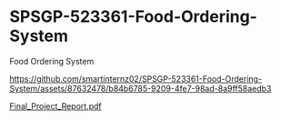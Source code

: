 # SPSGP-523361-Food-Ordering-System
Food Ordering System

https://github.com/smartinternz02/SPSGP-523361-Food-Ordering-System/assets/87632478/b84b6785-9209-4fe7-98ad-8a9ff58aedb3

[Final_Project_Report.pdf](https://github.com/smartinternz02/SPSGP-523361-Food-Ordering-System/files/11949951/Final_Project_Report.pdf)



